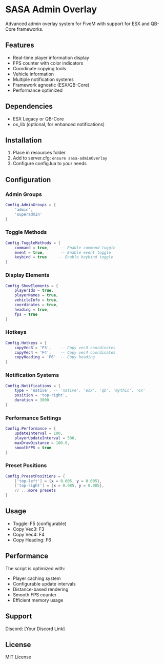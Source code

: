# SASA Admin Overlay

Advanced admin overlay system for FiveM with support for ESX and QB-Core frameworks.

## Features
- Real-time player information display
- FPS counter with color indicators
- Coordinate copying tools
- Vehicle information
- Multiple notification systems
- Framework agnostic (ESX/QB-Core)
- Performance optimized

## Dependencies
- ESX Legacy or QB-Core
- ox_lib (optional, for enhanced notifications)

## Installation
1. Place in resources folder
2. Add to server.cfg: `ensure sasa-adminOverlay`
3. Configure config.lua to your needs

## Configuration

### Admin Groups
```lua
Config.AdminGroups = {
    'admin',
    'superadmin'
}
```

### Toggle Methods
```lua
Config.ToggleMethods = {
    command = true,     -- Enable command toggle
    event = true,       -- Enable event toggle
    keybind = true     -- Enable keybind toggle
}
```

### Display Elements
```lua
Config.ShowElements = {
    playerIds = true,
    playerNames = true,
    vehicleInfo = true,
    coordinates = true,
    heading = true,
    fps = true
}
```

### Hotkeys
```lua
Config.Hotkeys = {
    copyVec3 = 'F3',    -- Copy vec3 coordinates
    copyVec4 = 'F4',    -- Copy vec4 coordinates
    copyHeading = 'F6'  -- Copy heading
}
```

### Notification Systems
```lua
Config.Notifications = {
    type = 'native', -- 'native', 'esx', 'qb', 'mythic', 'ox'
    position = 'top-right',
    duration = 3000
}
```

### Performance Settings
```lua
Config.Performance = {
    updateInterval = 100,
    playerUpdateInterval = 500,
    maxDrawDistance = 100.0,
    smoothFPS = true
}
```

### Preset Positions
```lua
Config.PresetPositions = {
    ['top-left'] = {x = 0.005, y = 0.005},
    ['top-right'] = {x = 0.985, y = 0.005},
    // ...more presets
}
```

## Usage
- Toggle: F5 (configurable)
- Copy Vec3: F3
- Copy Vec4: F4
- Copy Heading: F6

## Performance
The script is optimized with:
- Player caching system
- Configurable update intervals
- Distance-based rendering
- Smooth FPS counter
- Efficient memory usage

## Support
Discord: [Your Discord Link]

## License
MIT License
